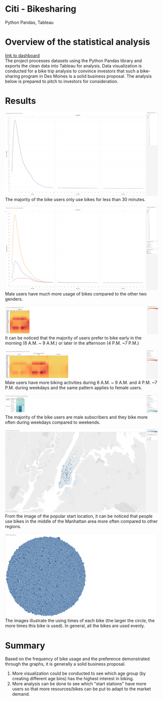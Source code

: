 # Citi - Bikesharing 
Python Pandas, Tableau
# Overview of the statistical analysis
[link to dashboard](https://public.tableau.com/profile/yining.johnny.wang#!/vizhome/citibike_df/citi-bike-program?publish=yes)  
The project processes datasets using the Python Pandas library and exports the clean data into Tableau for analysis. Data visualization is conducted for a bike trip analysis to convince investors that such a bike-sharing program in Des Moines is a solid business proposal. The analysis below is prepared to pitch to investors for consideration.  

# Results
![checkout_time_for_users.PNG](image/v1_checkout_time_for_users.PNG)  
The majority of the bike users only use bikes for less than 30 minutes.  

![checkout_time_by_gender.PNG](image/v2_checkout_time_by_gender.PNG)  
Male users have much more usage of bikes compared to the other two genders.  

![trips_by_weekday_per_hour.PNG](image/v3_trips_by_weekday_per_hour.PNG)  
It can be noticed that the majority of users prefer to bike early in the morning (6 A.M. ~ 9 A.M.) or later in the afternoon (4 P.M. ~7 P.M.)  

![v4_trips_by_gender.PNG](image/v4_trips_by_gender.PNG)  
Male users have more biking activities during 6 A.M. ~ 9 A.M. and 4 P.M. ~7 P.M. during weekdays and the same pattern applies to female users.  

![v5_user_trips_by_gender.PNG](image/v5_user_trips_by_gender.PNG)  
The majority of the bike users are male subscribers and they bike more often during weekdays compared to weekends.  

![v6_top_starting_location.PNG](image/v6_top_starting_location.PNG)  
From the image of the popular start location, it can be noticed that people use bikes in the middle of the Manhattan area more often compared to other regions.  

![v7_bike_utilization.PNG](image/v7_bike_utilization.PNG)  
The images illustrate the using times of each bike (the larger the circle, the more times this bike is used). In general, all the bikes are used evenly.  

# Summary
Based on the frequency of bike usage and the preference demonstrated through the graphs, it is generally a solid business proposal.  
1. More visualization could be conducted to see which age group (by creating different age bins) has the highest interest in biking.  
2. More analysis can be done to see which "start stations" have more users so that more resources/bikes can be put to adapt to the market demand.  
